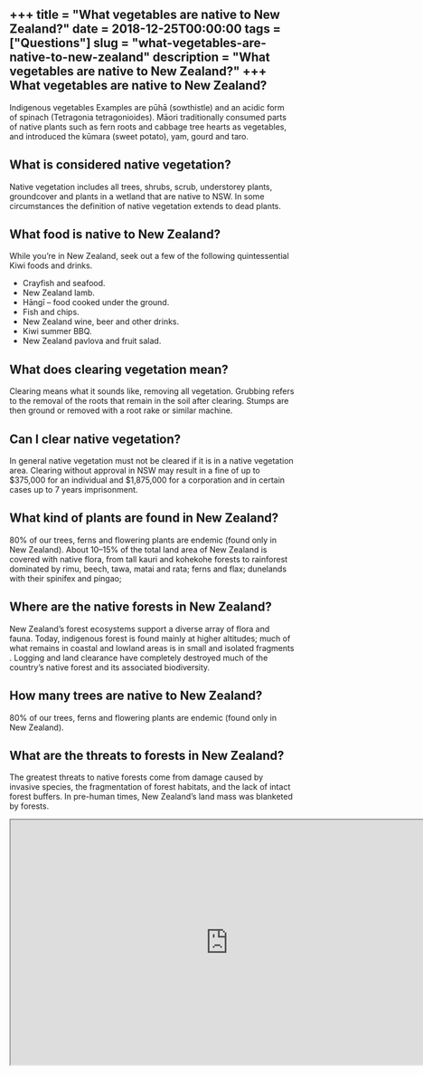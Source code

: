 +++
title = "What vegetables are native to New Zealand?"
date = 2018-12-25T00:00:00
tags = ["Questions"]
slug = "what-vegetables-are-native-to-new-zealand"
description = "What vegetables are native to New Zealand?"
+++
What vegetables are native to New Zealand?
------------------------------------------

Indigenous vegetables Examples are pūhā (sowthistle) and an acidic form of spinach (Tetragonia tetragonioides). Māori traditionally consumed parts of native plants such as fern roots and cabbage tree hearts as vegetables, and introduced the kūmara (sweet potato), yam, gourd and taro.

What is considered native vegetation?
-------------------------------------

Native vegetation includes all trees, shrubs, scrub, understorey plants, groundcover and plants in a wetland that are native to NSW. In some circumstances the definition of native vegetation extends to dead plants.

What food is native to New Zealand?
-----------------------------------

While you’re in New Zealand, seek out a few of the following quintessential Kiwi foods and drinks.

- Crayfish and seafood.
- New Zealand lamb.
- Hāngī – food cooked under the ground.
- Fish and chips.
- New Zealand wine, beer and other drinks.
- Kiwi summer BBQ.
- New Zealand pavlova and fruit salad.

What does clearing vegetation mean?
-----------------------------------

Clearing means what it sounds like, removing all vegetation. Grubbing refers to the removal of the roots that remain in the soil after clearing. Stumps are then ground or removed with a root rake or similar machine.

Can I clear native vegetation?
------------------------------

In general native vegetation must not be cleared if it is in a native vegetation area. Clearing without approval in NSW may result in a fine of up to $375,000 for an individual and $1,875,000 for a corporation and in certain cases up to 7 years imprisonment.

What kind of plants are found in New Zealand?
---------------------------------------------

80% of our trees, ferns and flowering plants are endemic (found only in New Zealand). About 10–15% of the total land area of New Zealand is covered with native flora, from tall kauri and kohekohe forests to rainforest dominated by rimu, beech, tawa, matai and rata; ferns and flax; dunelands with their spinifex and pingao;

Where are the native forests in New Zealand?
--------------------------------------------

New Zealand’s forest ecosystems support a diverse array of flora and fauna. Today, indigenous forest is found mainly at higher altitudes; much of what remains in coastal and lowland areas is in small and isolated fragments . Logging and land clearance have completely destroyed much of the country’s native forest and its associated biodiversity.

How many trees are native to New Zealand?
-----------------------------------------

80% of our trees, ferns and flowering plants are endemic (found only in New Zealand).

What are the threats to forests in New Zealand?
-----------------------------------------------

The greatest threats to native forests come from damage caused by invasive species, the fragmentation of forest habitats, and the lack of intact forest buffers. In pre-human times, New Zealand’s land mass was blanketed by forests.

<iframe allow="accelerometer; autoplay; clipboard-write; encrypted-media; gyroscope; picture-in-picture" allowfullscreen="" class="__youtube_prefs__  epyt-is-override  no-lazyload" data-no-lazy="1" data-origheight="433" data-origwidth="770" data-skipgform_ajax_framebjll="" height="433" id="_ytid_18818" loading="lazy" src="https://www.youtube.com/embed/eH8ecFZMMrI?enablejsapi=1&autoplay=0&cc_load_policy=0&cc_lang_pref=&iv_load_policy=1&loop=0&modestbranding=0&rel=1&fs=1&playsinline=0&autohide=2&theme=dark&color=red&controls=1&" title="YouTube player" width="770"></iframe>